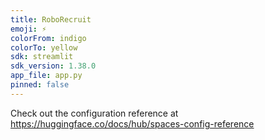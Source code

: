 ```yaml
---
title: RoboRecruit
emoji: ⚡
colorFrom: indigo
colorTo: yellow
sdk: streamlit
sdk_version: 1.38.0
app_file: app.py
pinned: false
---
```


Check out the configuration reference at https://huggingface.co/docs/hub/spaces-config-reference
